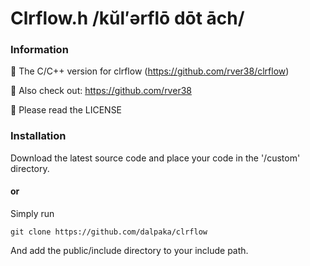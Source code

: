 # Clrflow.h /kŭl′ərflō dōt āch/

### Information
👋 The C/C++ version for clrflow (https://github.com/rver38/clrflow)

🤝 Also check out: https://github.com/rver38

🙏 Please read the LICENSE


### Installation
Download the latest source code and place your code in the '/custom' directory.

#### or 

Simply run 

```
git clone https://github.com/dalpaka/clrflow
```

And add the public/include directory to your include path.
